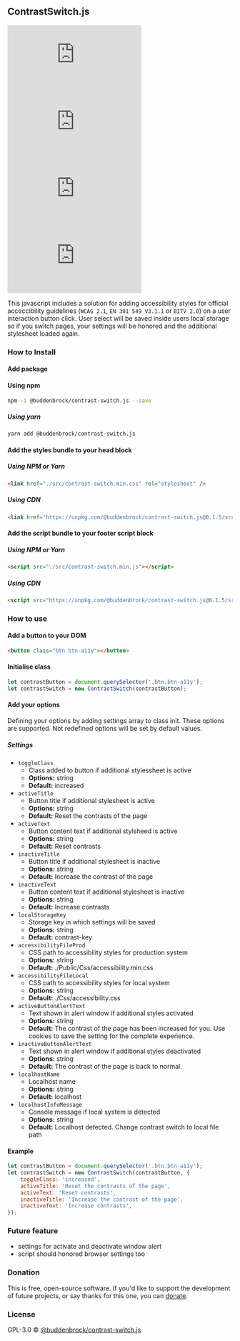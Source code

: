 ## ContrastSwitch.js
![GitHub licenze](https://img.shields.io/github/license/Buddenbrock/contrast-switch.js?style=for-the-badge)
![GitHub release](https://img.shields.io/github/package-json/version/Buddenbrock/contrast-switch.js?style=for-the-badge)
![Last commit](https://img.shields.io/github/last-commit/buddenbrock/contrast-switch.js?style=for-the-badge)
![GitHub repo size](https://img.shields.io/github/repo-size/Buddenbrock/contrast-switch.js?style=for-the-badge)

This javascript includes a solution for adding accessibility styles for official acceccibility guidelines (`WCAG 2.1`, `EN 301 549 V3.1.1` or `BITV 2.0`) on a user interaction button click.
User select will be saved inside users local storage so if you switch pages, your settings will be honored and the additional stylesheet loaded again.

### How to Install
#### Add package
#### Using npm
```sh
npm -i @buddenbrock/contrast-switch.js --save
```

##### Using yarn
```sh
yarn add @buddenbrock/contrast-switch.js
```

#### Add the styles bundle to your head block
##### Using NPM or Yarn
```html
<link href="./src/contrast-switch.min.css" rel="stylesheet" />
```

##### Using CDN
```html
<link href="https://unpkg.com/@buddenbrock/contrast-switch.js@0.1.5/src/contrast-switch.min.css" rel="stylesheet" />
```

#### Add the script bundle to your footer script block
##### Using NPM or Yarn
```html
<script src="./src/contrast-switch.min.js"></script>
```

##### Using CDN
```html
<script src="https://unpkg.com/@buddenbrock/contrast-switch.js@0.1.5/src/contrast-switch.min.js"></script>
```


### How to use
#### Add a button to your DOM
```html
<button class="btn btn-a11y"></button>
```

#### Initialise class
```javascript
let contrastButton = document.querySelector('.btn.btn-a11y');
let contrastSwitch = new ContrastSwitch(contrastButton);
```

#### Add your options
Defining your options by adding settings array to class init. These options are supported. Not redefined options will be set by default values.

##### Settings
- `toggleClass`
    - Class added to button if additional stylessheet is active
    - **Options:** string
    - **Default:** increased
- `activeTitle`
    - Button title if additional stylesheet is active
    - **Options:** string
    - **Default:** Reset the contrasts of the page
- `activeText`
    - Button content text if additional stylsheed is active
    - **Options:** string
    - **Default:** Reset contrasts
- `inactiveTitle`
    - Button title if additional stylesheet is inactive
    - **Options:** string
    - **Default:** Increase the contrast of the page
- `inactiveText`
    - Button content text if additional stylesheet is inactive
    - **Options:** string
    - **Default:** Increase contrasts
- `localStorageKey`
    - Storage key in which settings will be saved
    - **Options:** string
    - **Default:** contrast-key
- `accessibilityFileProd`
    - CSS path to accessibility styles for production system
    - **Options:** string
    - **Default:** ./Public/Css/accessibility.min.css
- `accessibilityFileLocal`
    - CSS path to accessibility styles for local system
    - **Options:** string
    - **Default:** ./Css/accessibility.css
- `activeButtonAlertText`
    - Text shown in alert window if additional styles activated
    - **Options:** string
    - **Default:** The contrast of the page has been increased for you. Use cookies to save the setting for the complete experience.
- `inactiveButtonAlertText`
    - Text shown in alert window if additional styles deactivated
    - **Options:** string
    - **Default:** The contrast of the page is back to normal.
- `localhostName`
    - Localhost name
    - **Options:** string
    - **Default:** localhost
- `localhostInfoMessage`
    - Console message if local system is detected
    - **Options:** string
    - **Default:** Localhost detected. Change contrast switch to local file path

#### Example
```javascript
let contrastButton = document.querySelector('.btn.btn-a11y');
let contrastSwitch = new ContrastSwitch(contrastButton, {
    toggleClass: 'increased',
    activeTitle: 'Reset the contrasts of the page',
    activeText: 'Reset contrasts',
    inactiveTitle: 'Increase the contrast of the page',
    inactiveText: 'Increase contrasts',
});
```

### Future feature
- settings for activate and deactivate window alert
- script should honored browser settings too

### Donation
This is free, open-source software. If you'd like to support the development of future projects, or say thanks for this one, you can [donate](https://www.paypal.me/buddenbrock).

### License
GPL-3.0 &copy; [@buddenbrock/contrast-switch.js](https://github.com/Buddenbrock/contrast-switch.js/blob/master/LICENSE)
